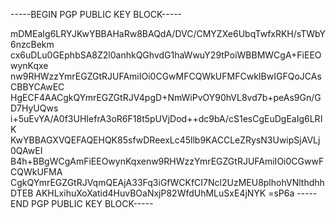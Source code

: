 -----BEGIN PGP PUBLIC KEY BLOCK-----

mDMEaIg6LRYJKwYBBAHaRw8BAQdA/DVC/CMYZXe6UbqTwfxRKH/sTWbY6nzcBekm
cx6uDLu0GEphbSA8Z2l0anhkQGhvdG1haWwuY29tPoiWBBMWCgA+FiEEOwynKqxe
nw9RHWzzYmrEGZGtRJUFAmiIOi0CGwMFCQWkUFMFCwkIBwIGFQoJCAsCBBYCAwEC
HgECF4AACgkQYmrEGZGtRJV4pgD+NmWiPvOY90hVL8vd7b+peAs9Gn/GD7HyUQws
i+5uEvYA/A0f3UHIefrA3oR6F18t5pUVjDod++dc9bA/cS1esCgEuDgEaIg6LRIK
KwYBBAGXVQEFAQEHQK85sfwDReexLc45llb9KACCLeZRysN3UwipSjAVLj0QAwEI
B4h+BBgWCgAmFiEEOwynKqxenw9RHWzzYmrEGZGtRJUFAmiIOi0CGwwFCQWkUFMA
CgkQYmrEGZGtRJVqmQEAjA33Fq3iGfWCKfCI7Ncl2UzMEU8plhohVNlthdhhDTEB
AKHLxihuXoXatid4HuvBOaNxjP82WfdUhMLuSxE4jNYK
=sP6a
-----END PGP PUBLIC KEY BLOCK-----

